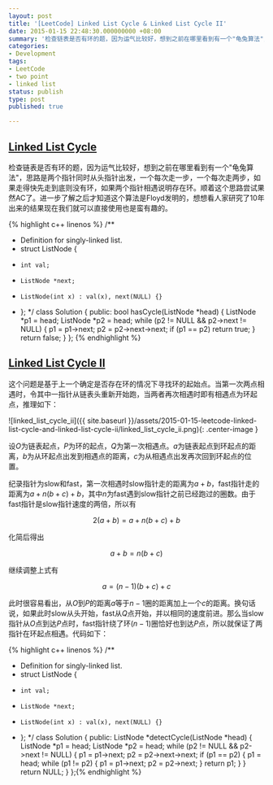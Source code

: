 ```yaml
---
layout: post
title: '[LeetCode] Linked List Cycle & Linked List Cycle II'
date: 2015-01-15 22:48:30.000000000 +08:00
summary: '检查链表是否有环的题，因为运气比较好，想到之前在哪里看到有一个"龟兔算法"，思路是两个指针同时从头指针出发，一个每次走一步，一个每次走两步，如果走得快先走到底则没有环，如果两个指针相遇说明存在环。'
categories:
- Development
tags:
- LeetCode
- two point
- linked list
status: publish
type: post
published: true

---
```


## [Linked List Cycle](https://oj.leetcode.com/problems/linked-list-cycle/)

检查链表是否有环的题，因为运气比较好，想到之前在哪里看到有一个"龟兔算法"，思路是两个指针同时从头指针出发，一个每次走一步，一个每次走两步，如果走得快先走到底则没有环，如果两个指针相遇说明存在环。顺着这个思路尝试果然AC了。进一步了解之后才知道这个算法是Floyd发明的，想想看人家研究了10年出来的结果现在我们就可以直接使用也是蛮有趣的。

{% highlight c++ linenos %}
/**
 * Definition for singly-linked list.
 * struct ListNode {
 *     int val;
 *     ListNode *next;
 *     ListNode(int x) : val(x), next(NULL) {}
 * };
 */
class Solution {
public:
    bool hasCycle(ListNode *head) {
        ListNode *p1 = head;
        ListNode *p2 = head;
        while (p2 != NULL && p2->next != NULL)
        {
            p1 = p1->next;
            p2 = p2->next->next;
            if (p1 == p2)
                return true;
        }
        return false;
    }
};
{% endhighlight %}


## [Linked List Cycle II](https://oj.leetcode.com/problems/linked-list-cycle-ii/)

这个问题是基于上一个确定是否存在环的情况下寻找环的起始点。当第一次两点相遇时，令其中一指针从链表头重新开始跑，当两者再次相遇时即有相遇点为环起点，推理如下：

![linked_list_cycle_ii]({{ site.baseurl }}/assets/2015-01-15-leetcode-linked-list-cycle-and-linked-list-cycle-ii/linked_list_cycle_ii.png){: .center-image }

设$O$为链表起点，$P$为环的起点，$Q$为第一次相遇点。$a$为链表起点到环起点的距离，$b$为从环起点出发到相遇点的距离，$c$为从相遇点出发再次回到环起点的位置。

纪录指针为slow和fast，第一次相遇时slow指针走的距离为$a + b$，fast指针走的距离为$a + n(b + c) + b$，其中$n$为fast遇到slow指针之前已经跑过的圈数。由于fast指针是slow指针速度的两倍，所以有

$$2(a + b) = a + n(b + c) + b$$

化简后得出

$$a + b = n(b + c)$$

继续调整上式有

$$a = (n - 1)(b + c) + c$$

此时很容易看出，从$O$到$P$的距离$a$等于$n-1$圈的距离加上一个$c$的距离。换句话说，如果此时slow从头开始，fast从$Q$点开始，并以相同的速度前进。那么当slow指针从$O$点到达$P$点时，fast指针绕了环$(n - 1)$圈恰好也到达$P$点，所以就保证了两指针在环起点相遇。代码如下：

{% highlight c++ linenos %}
/**
 * Definition for singly-linked list.
 * struct ListNode {
 *     int val;
 *     ListNode *next;
 *     ListNode(int x) : val(x), next(NULL) {}
 * };
 */
class Solution {
public:
    ListNode *detectCycle(ListNode *head) {
        ListNode *p1 = head;
        ListNode *p2 = head;
        while (p2 != NULL && p2->next != NULL)
        {
            p1 = p1->next;
            p2 = p2->next->next;
            if (p1 == p2)
            {
                p1 = head;
                while (p1 != p2)
                {
                    p1 = p1->next;
                    p2 = p2->next;
                }
                return p1;
            }
        }
        return NULL;
    }
};{% endhighlight %}